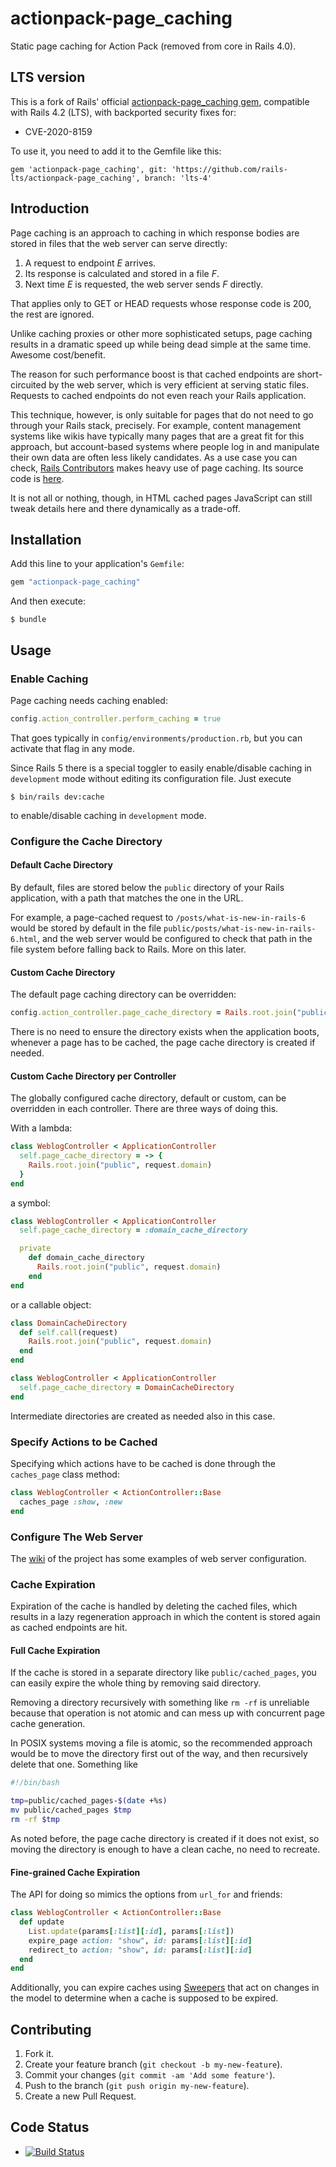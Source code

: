 # actionpack-page_caching

Static page caching for Action Pack (removed from core in Rails 4.0).

## LTS version

This is a fork of Rails' official [actionpack-page_caching gem](https://github.com/rails/actionpack-page_caching), compatible with Rails 4.2 (LTS), with backported security fixes for:

- CVE-2020-8159


To use it, you need to add it to the Gemfile like this:

```
gem 'actionpack-page_caching', git: 'https://github.com/rails-lts/actionpack-page_caching', branch: 'lts-4'
```


## Introduction

Page caching is an approach to caching in which response bodies are stored in
files that the web server can serve directly:

1. A request to endpoint _E_ arrives.
2. Its response is calculated and stored in a file _F_.
3. Next time _E_ is requested, the web server sends _F_ directly.

That applies only to GET or HEAD requests whose response code is 200, the rest
are ignored.

Unlike caching proxies or other more sophisticated setups, page caching results
in a dramatic speed up while being dead simple at the same time. Awesome
cost/benefit.

The reason for such performance boost is that cached endpoints are
short-circuited by the web server, which is very efficient at serving static
files. Requests to cached endpoints do not even reach your Rails application.

This technique, however, is only suitable for pages that do not need to go
through your Rails stack, precisely. For example, content management systems
like wikis have typically many pages that are a great fit for this approach, but
account-based systems where people log in and manipulate their own data are
often less likely candidates. As a use case you can check, [Rails
Contributors](https://contributors.rubyonrails.org/) makes heavy use of page
caching. Its source code is [here](https://github.com/rails/rails-contributors).

It is not all or nothing, though, in HTML cached pages JavaScript can still
tweak details here and there dynamically as a trade-off.

## Installation

Add this line to your application's `Gemfile`:

``` ruby
gem "actionpack-page_caching"
```

And then execute:

```
$ bundle
```

## Usage

### Enable Caching

Page caching needs caching enabled:

```ruby
config.action_controller.perform_caching = true
```

That goes typically in `config/environments/production.rb`, but you can activate
that flag in any mode.

Since Rails 5 there is a special toggler to easily enable/disable caching in
`development` mode without editing its configuration file. Just execute

```
$ bin/rails dev:cache
```

to enable/disable caching in `development` mode.

### Configure the Cache Directory

#### Default Cache Directory

By default, files are stored below the `public` directory of your Rails
application, with a path that matches the one in the URL.

For example, a page-cached request to `/posts/what-is-new-in-rails-6` would be
stored by default in the file `public/posts/what-is-new-in-rails-6.html`, and
the web server would be configured to check that path in the file system before
falling back to Rails. More on this later.

#### Custom Cache Directory

The default page caching directory can be overridden:

``` ruby
config.action_controller.page_cache_directory = Rails.root.join("public", "cached_pages")
```

There is no need to ensure the directory exists when the application boots,
whenever a page has to be cached, the page cache directory is created if needed.

#### Custom Cache Directory per Controller

The globally configured cache directory, default or custom, can be overridden in
each controller. There are three ways of doing this.

With a lambda:

``` ruby
class WeblogController < ApplicationController
  self.page_cache_directory = -> {
    Rails.root.join("public", request.domain)
  }
end
```

a symbol:

``` ruby
class WeblogController < ApplicationController
  self.page_cache_directory = :domain_cache_directory

  private
    def domain_cache_directory
      Rails.root.join("public", request.domain)
    end
end
```

or a callable object:

``` ruby
class DomainCacheDirectory
  def self.call(request)
    Rails.root.join("public", request.domain)
  end
end

class WeblogController < ApplicationController
  self.page_cache_directory = DomainCacheDirectory
end
```

Intermediate directories are created as needed also in this case.

### Specify Actions to be Cached

Specifying which actions have to be cached is done through the `caches_page` class method:

``` ruby
class WeblogController < ActionController::Base
  caches_page :show, :new
end
```

### Configure The Web Server

The [wiki](https://github.com/rails/actionpack-page_caching/wiki) of the project
has some examples of web server configuration.

### Cache Expiration

Expiration of the cache is handled by deleting the cached files, which results
in a lazy regeneration approach in which the content is stored again as cached
endpoints are hit.

#### Full Cache Expiration

If the cache is stored in a separate directory like `public/cached_pages`, you
can easily expire the whole thing by removing said directory.

Removing a directory recursively with something like `rm -rf` is unreliable
because that operation is not atomic and can mess up with concurrent page cache
generation.

In POSIX systems moving a file is atomic, so the recommended approach would be
to move the directory first out of the way, and then recursively delete that
one. Something like

```bash
#!/bin/bash

tmp=public/cached_pages-$(date +%s)
mv public/cached_pages $tmp
rm -rf $tmp
```

As noted before, the page cache directory is created if it does not exist, so
moving the directory is enough to have a clean cache, no need to recreate.

#### Fine-grained Cache Expiration

The API for doing so mimics the options from `url_for` and friends:

``` ruby
class WeblogController < ActionController::Base
  def update
    List.update(params[:list][:id], params[:list])
    expire_page action: "show", id: params[:list][:id]
    redirect_to action: "show", id: params[:list][:id]
  end
end
```

Additionally, you can expire caches using
[Sweepers](https://github.com/rails/rails-observers#action-controller-sweeper)
that act on changes in the model to determine when a cache is supposed to be
expired.

Contributing
------------

1. Fork it.
2. Create your feature branch (`git checkout -b my-new-feature`).
3. Commit your changes (`git commit -am 'Add some feature'`).
4. Push to the branch (`git push origin my-new-feature`).
5. Create a new Pull Request.

Code Status
-----------

* [![Build Status](https://travis-ci.org/rails/actionpack-page_caching.svg?branch=master)](https://travis-ci.org/rails/actionpack-page_caching)
